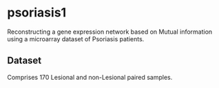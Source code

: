 # psoriasis1

Reconstructing a gene expression network based on Mutual information using a microarray dataset of Psoriasis patients.

## Dataset

Comprises 170 Lesional and non-Lesional paired samples.
